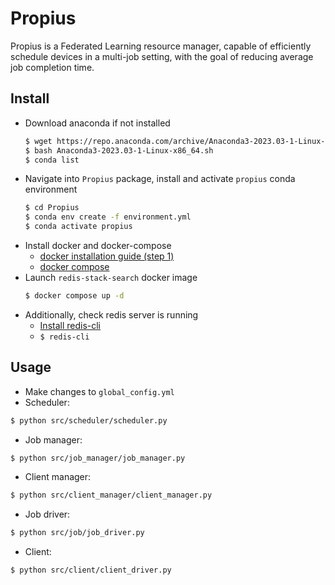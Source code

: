 # Propius
Propius is a Federated Learning resource manager, capable of efficiently schedule devices in a multi-job setting, with the goal of reducing average job completion time.
## Install
- Download anaconda if not installed
    ```bash
    $ wget https://repo.anaconda.com/archive/Anaconda3-2023.03-1-Linux-x86_64.sh
    $ bash Anaconda3-2023.03-1-Linux-x86_64.sh
    $ conda list
    ```
- Navigate into `Propius` package, install and activate `propius` conda environment
    ```bash
    $ cd Propius
    $ conda env create -f environment.yml
    $ conda activate propius
    ```
- Install docker and docker-compose
    - [docker installation guide (step 1)](https://www.digitalocean.com/community/tutorials/how-to-install-and-use-docker-on-ubuntu-16-04)
    - [docker compose](https://docs.docker.com/compose/install/linux/#install-the-plugin-manually)
- Launch `redis-stack-search` docker image
    ```bash
    $ docker compose up -d
    ```
- Additionally, check redis server is running
    - [Install redis-cli](https://stackoverflow.com/questions/21795340/linux-install-redis-cli-only)
    - ```$ redis-cli```
## Usage
- Make changes to `global_config.yml`
- Scheduler:
```bash
$ python src/scheduler/scheduler.py
```
- Job manager:
```bash
$ python src/job_manager/job_manager.py
```
- Client manager:
```bash
$ python src/client_manager/client_manager.py
```
- Job driver:
```bash
$ python src/job/job_driver.py
```
- Client:
```bash
$ python src/client/client_driver.py
```




